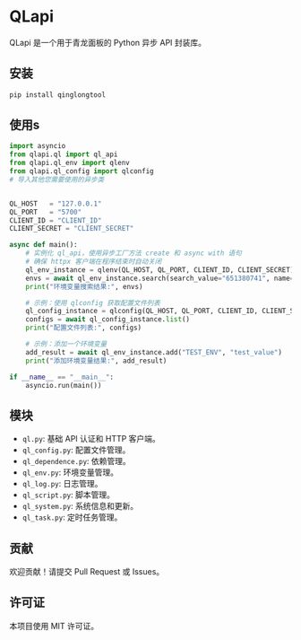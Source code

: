# QLapi

QLapi 是一个用于青龙面板的 Python 异步 API 封装库。

## 安装

```bash
pip install qinglongtool
```

## 使用s

```python
import asyncio
from qlapi.ql import ql_api
from qlapi.ql_env import qlenv
from qlapi.ql_config import qlconfig
# 导入其他您需要使用的异步类


QL_HOST   = "127.0.0.1"
QL_PORT   = "5700"
CLIENT_ID = "CLIENT_ID"
CLIENT_SECRET = "CLIENT_SECRET"

async def main():
    # 实例化 ql_api，使用异步工厂方法 create 和 async with 语句
    # 确保 httpx 客户端在程序结束时自动关闭
    ql_env_instance = qlenv(QL_HOST, QL_PORT, CLIENT_ID, CLIENT_SECRET)
    envs = await ql_env_instance.search(search_value="651380741", name="MI_PAY_TOKEN")
    print("环境变量搜索结果:", envs)

    # 示例：使用 qlconfig 获取配置文件列表
    ql_config_instance = qlconfig(QL_HOST, QL_PORT, CLIENT_ID, CLIENT_SECRET)
    configs = await ql_config_instance.list()
    print("配置文件列表:", configs)

    # 示例：添加一个环境变量
    add_result = await ql_env_instance.add("TEST_ENV", "test_value")
    print("添加环境变量结果:", add_result)

if __name__ == "__main__":
    asyncio.run(main())

```

## 模块

- `ql.py`: 基础 API 认证和 HTTP 客户端。
- `ql_config.py`: 配置文件管理。
- `ql_dependence.py`: 依赖管理。
- `ql_env.py`: 环境变量管理。
- `ql_log.py`: 日志管理。
- `ql_script.py`: 脚本管理。
- `ql_system.py`: 系统信息和更新。
- `ql_task.py`: 定时任务管理。

## 贡献

欢迎贡献！请提交 Pull Request 或 Issues。

## 许可证

本项目使用 MIT 许可证。
